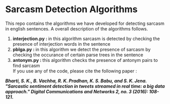 # Sarcasm Detection Algorithms
This repo contains the algorithms we have developed for detecting sarcasm in english sentences. A overall description of the algorithms follows.  
1. <b>interjection.py : </b>in this algorithm sarcasm is detected by checking the presence of interjection words in the sentence  
2. <b>pblga.py : </b>in this algorithm we detect the presence of sarcasm by checking the occurance of certain parse trees in the sentence  
3. <b>antonym.py : </b>this algorithm checks the presence of antonym pairs to find sarcasm  
If you use any of the code, please cite the following paper :

<em><strong>Bharti, S. K., B. Vachha, R. K. Pradhan, K. S. Babu, and S. K. Jena. "Sarcastic sentiment detection in tweets streamed in real time: a big data approach." Digital Communications and Networks 2, no. 3 (2016): 108-121.</em></strong>  
